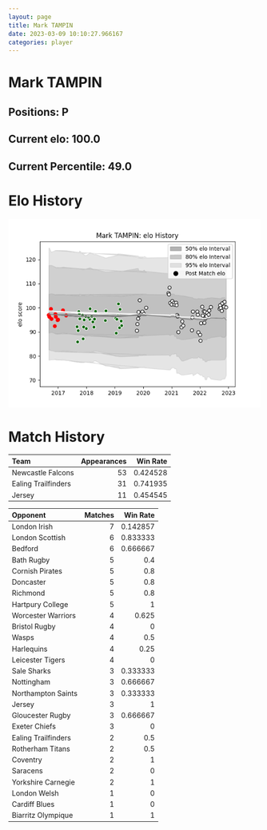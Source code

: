 ```yaml
---  
layout: page  
title: Mark TAMPIN  
date: 2023-03-09 10:10:27.966167  
categories: player  
---
```

# Mark TAMPIN

## Positions: P

## Current elo: 100.0

## Current Percentile: 49.0

# Elo History


![elo history](history_MarkTAMPIN.png)
# Match History


| Team                |   Appearances |   Win Rate |
|:--------------------|--------------:|-----------:|
| Newcastle Falcons   |            53 |   0.424528 |
| Ealing Trailfinders |            31 |   0.741935 |
| Jersey              |            11 |   0.454545 |

| Opponent            |   Matches |   Win Rate |
|:--------------------|----------:|-----------:|
| London Irish        |         7 |   0.142857 |
| London Scottish     |         6 |   0.833333 |
| Bedford             |         6 |   0.666667 |
| Bath Rugby          |         5 |   0.4      |
| Cornish Pirates     |         5 |   0.8      |
| Doncaster           |         5 |   0.8      |
| Richmond            |         5 |   0.8      |
| Hartpury College    |         5 |   1        |
| Worcester Warriors  |         4 |   0.625    |
| Bristol Rugby       |         4 |   0        |
| Wasps               |         4 |   0.5      |
| Harlequins          |         4 |   0.25     |
| Leicester Tigers    |         4 |   0        |
| Sale Sharks         |         3 |   0.333333 |
| Nottingham          |         3 |   0.666667 |
| Northampton Saints  |         3 |   0.333333 |
| Jersey              |         3 |   1        |
| Gloucester Rugby    |         3 |   0.666667 |
| Exeter Chiefs       |         3 |   0        |
| Ealing Trailfinders |         2 |   0.5      |
| Rotherham Titans    |         2 |   0.5      |
| Coventry            |         2 |   1        |
| Saracens            |         2 |   0        |
| Yorkshire Carnegie  |         2 |   1        |
| London Welsh        |         1 |   0        |
| Cardiff Blues       |         1 |   0        |
| Biarritz Olympique  |         1 |   1        |